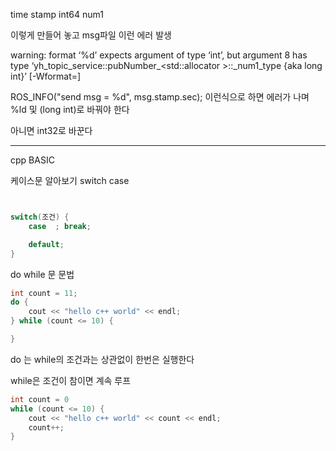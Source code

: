 time stamp
int64 num1

이렇게 만들어 놓고 msg파일
이런 에러 발생

warning: format ‘%d’ expects argument of type ‘int’, but argument 8 has type ‘yh_topic_service::pubNumber_<std::allocator<void> >::_num1_type {aka long int}’ [-Wformat=]

ROS_INFO("send msg = %d", msg.stamp.sec); 이런식으로 하면 에러가 나며
%ld 및 (long int)로 바꿔야 한다

아니면 int32로 바꾼다





---

cpp BASIC

케이스문 알아보기
switch case
```cpp


switch(조건) {
    case  ; break;

    default;
}

```

do while 문 문법
```cpp
int count = 11;
do {
    cout << "hello c++ world" << endl;
} while (count <= 10) {

}
```
do 는 while의 조건과는 상관없이 한번은 실행한다

while은 조건이 참이면 계속 루프
```cpp
int count = 0
while (count <= 10) {
    cout << "hello c++ world" << count << endl;
    count++;
}
```
